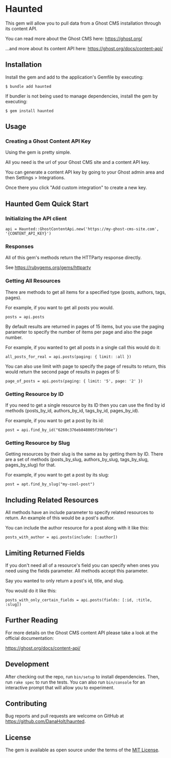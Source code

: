 # Haunted

This gem will allow you to pull data from a Ghost CMS installation through its content API.

You can read more about the Ghost CMS here:
https://ghost.org/

...and more about its content API here:
https://ghost.org/docs/content-api/

## Installation

Install the gem and add to the application's Gemfile by executing:

    $ bundle add haunted

If bundler is not being used to manage dependencies, install the gem by executing:

    $ gem install haunted

## Usage

### Creating a Ghost Content API Key
Using the gem is pretty simple.

All you need is the url of your Ghost CMS site and a content API key.

You can generate a content API key by going to your Ghost admin area and then Settings > Integrations.

Once there you click "Add custom integration" to create a new key.

## Haunted Gem Quick Start

### Initializing the API client
    
    api = Haunted::GhostContentApi.new('https://my-ghost-cms-site.com', '{CONTENT_API_KEY}')

### Responses
All of this gem's methods return the HTTParty response directly.

See https://rubygems.org/gems/httparty

### Getting All Resources
There are methods to get all items for a specified type (posts, authors, tags, pages).

For example, if you want to get all posts you would.
    
    posts = api.posts

By default results are returned in pages of 15 items, but you use the paging parameter to specify the number of items
per page and also the page number.

For example, if you wanted to get all posts in a single call this would do it:
    
    all_posts_for_real = api.posts(paging: { limit: :all })

You can also use limit with page to specify the page of results to return, this would return the second page of 
results in pages of 5:
    
    page_of_posts = api.posts(paging: { limit: '5', page: '2' })

### Getting Resource by ID
If you need to get a single resource by its ID then you can use the find by id methods (posts_by_id, authors_by_id, 
tags_by_id, pages_by_id).

For example, if you want to get a post by its id:

    post = api.find_by_id("6260c376eb848005f39bf06e")

### Getting Resource by Slug
Getting resources by their slug is the same as by getting them by ID. There are a set of methods (posts_by_slug, 
authors_by_slug, tags_by_slug, pages_by_slug) for that.

For example, if you want to get a post by its slug:

    post = apt.find_by_slug("my-cool-post")

## Including Related Resources
All methods have an include parameter to specify related resources to return. An example of this would be a post's
author. 

You can include the author resource for a post along with it like this:

    posts_with_author = api.posts(include: [:author])

## Limiting Returned Fields
If you don't need all of a resource's field you can specify when ones you need using the fields parameter. All methods
accept this parameter.

Say you wanted to only return a post's id, title, and slug.

You would do it like this:

    posts_with_only_certain_fields = api.posts(fields: [:id, :title, :slug])

## Further Reading
For more details on the Ghost CMS content API please take a look at the official documentation:

https://ghost.org/docs/content-api/

## Development

After checking out the repo, run `bin/setup` to install dependencies. Then, run `rake spec` to run the tests. You can also run `bin/console` for an interactive prompt that will allow you to experiment.

## Contributing

Bug reports and pull requests are welcome on GitHub at https://github.com/DanaHolt/haunted.

## License

The gem is available as open source under the terms of the [MIT License](https://opensource.org/licenses/MIT).
